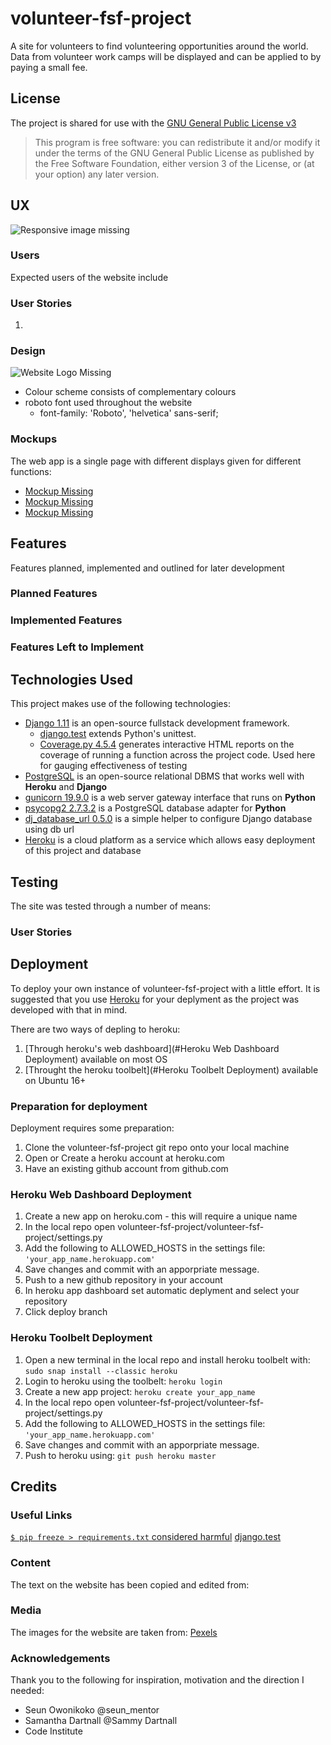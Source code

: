 # volunteer-fsf-project

A site for volunteers to find volunteering opportunities around the world.
Data from volunteer work camps will be displayed and can be applied to by paying a small fee.

## License

The project is shared for use with the [GNU General Public License v3](https://github.com/Pattern-Projects/oireachtas-ifd-project/blob/master/LICENSE)

>   This program is free software: you can redistribute it and/or modify
    it under the terms of the GNU General Public License as published by
    the Free Software Foundation, either version 3 of the License, or
    (at your option) any later version.

    
## UX

<!--Responsive Views of Home Page-->
![Responsive image missing](documentation/Responsive.png)

### Users 

Expected users of the website include

### User Stories

1.

### Design

<!--- Gold circles representing the seats of the Oireachtas-->
![Website Logo Missing](documentation/logo.png)
- Colour scheme consists of complementary colours 
- roboto font used throughout the website
    - font-family: 'Roboto', 'helvetica' sans-serif;

### Mockups

The web app is a single page with different displays given for different functions:
- [Mockup Missing]()  
- [Mockup Missing]()  
- [Mockup Missing]()  


## Features

Features planned, implemented and outlined for later development 

### Planned Features

### Implemented Features

### Features Left to Implement


## Technologies Used

This project makes use of the following technologies:
- [Django 1.11](https://docs.djangoproject.com/en/1.11/) is an open-source fullstack development framework.
    - [django.test](https://docs.djangoproject.com/en/1.11/topics/testing/) extends Python's unittest.
    - [Coverage.py 4.5.4](https://coverage.readthedocs.io/en/v4.5.x/) generates interactive HTML reports on the coverage of running a function across the project code. Used here for gauging effectiveness of testing
- [PostgreSQL](https://www.postgresql.org/) is an open-source relational DBMS that works well with **Heroku** and **Django**
- [gunicorn 19.9.0](https://gunicorn.org/) is a web server gateway interface that runs on **Python**
- [psycopg2 2.7.3.2](https://pypi.org/project/psycopg2/) is a PostgreSQL database adapter for **Python**
- [dj_database_url 0.5.0](https://pypi.org/project/dj-database-url/) is a simple helper to configure Django database using db url
- [Heroku](http://heroku.com) is a cloud platform as a service which allows easy deployment of this project and database

## Testing

The site was tested through a number of means:

### User Stories


## Deployment

To deploy your own instance of volunteer-fsf-project with a little effort.
It is suggested that you use [Heroku](http://heroku.com) for your deplyment as the project was developed with that in mind.

There are two ways of depling to heroku:
1. [Through heroku's web dashboard](#Heroku Web Dashboard Deployment) available on most OS
2. [Throught the heroku toolbelt](#Heroku Toolbelt Deployment) available on Ubuntu 16+

### Preparation for deployment

Deployment requires some preparation:
1. Clone the volunteer-fsf-project git repo onto your local machine
2. Open or Create a heroku account at heroku.com
3. Have an existing github account from github.com
 

### Heroku Web Dashboard Deployment

1. Create a new app on heroku.com - this will require a unique name
2. In the local repo open volunteer-fsf-project/volunteer-fsf-project/settings.py
3. Add the following to ALLOWED_HOSTS in the settings file:
    `'your_app_name.herokuapp.com'`
4. Save changes and commit with an apporpriate message.
5. Push to a new github repository in your account
6. In heroku app dashboard set automatic deplyment and select your repository
7. Click deploy branch

### Heroku Toolbelt Deployment

1. Open a new terminal in the local repo and install heroku toolbelt with:
    `sudo snap install --classic heroku`
2. Login to heroku using the toolbelt:
    `heroku login`
3. Create a new app project:
    `heroku create your_app_name`
4. In the local repo open volunteer-fsf-project/volunteer-fsf-project/settings.py
3. Add the following to ALLOWED_HOSTS in the settings file:
    `'your_app_name.herokuapp.com'`
4. Save changes and commit with an apporpriate message.
5. Push to heroku using:
    `git push heroku master`


## Credits

### Useful Links
[`$ pip freeze > requirements.txt` considered harmful](https://medium.com/@tomagee/pip-freeze-requirements-txt-considered-harmful-f0bce66cf895)
[django.test](https://docs.djangoproject.com/en/1.11/topics/testing/)

### Content
The text on the website has been copied and edited from:

### Media
The images for the website are taken from:
[Pexels](https://www.pexels.com/)

### Acknowledgements
Thank you to the following for inspiration, motivation and the direction I needed:
- Seun Owonikoko    @seun_mentor
- Samantha Dartnall @Sammy Dartnall
- Code Institute
